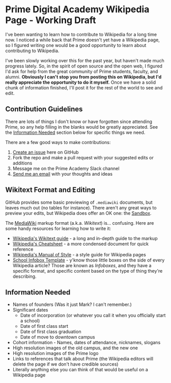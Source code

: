 # Prime Digital Academy Wikipedia Page - Working Draft

I've been wanting to learn how to contribute to Wikipedia for a long time now. I noticed a while back that Prime doesn't yet have a Wikipedia page, so I figured writing one would be a good opportunity to learn about contributing to Wikipedia.

I've been slowly working over this for the past year, but haven't made much progress lately. So, in the spirit of open source and the open web, I figured I'd ask for help from the great community of Prime students, faculty, and alumni. **Obviously I can't stop you from posting this on Wikipedia, but I'd really appreciate the opportunity to do it myself.** Once we have a solid chunk of information finished, I'll post it for the rest of the world to see and edit.

## Contribution Guidelines

There are lots of things I don't know or have forgotten since attending Prime, so any help filling in the blanks would be greatly appreciated. See the [Information Needed](#information-needed) section below for specific things we need.

There are a few good ways to make contributions:

1. [Create an issue](https://github.com/hisaac/prime-academy-wikipedia/issues) here on GitHub
2. Fork the repo and make a pull request with your suggested edits or additions
3. Message me on the Prime Academy Slack channel
4. [Send me an email](mailto:prime-wikipedia@hisaac.net) with your thoughts and ideas

## Wikitext Format and Editing

GitHub provides some basic previewing of `.mediawiki` documents, but leaves much out (no tables for instance). There aren't any great ways to preview your edits, but Wikipedia does offer an OK one: the [Sandbox](https://en.wikipedia.org/w/index.php?title=Wikipedia:Sandbox&action=edit&oldid=596189391).

The [MediaWiki](https://www.mediawiki.org/wiki/MediaWiki) markup format (a.k.a. *Wikitext*) is… confusing. Here are some handy resources for learning how to write it:

- [Wikipedia's Wikitext guide](https://en.wikipedia.org/wiki/Help:Wikitext) - a long and in-depth guide to the markup
- [Wikipedia's Cheatsheet](https://en.wikipedia.org/wiki/Help:Cheatsheet) - a more condensed document for quick reference
- [Wikipedia's Manual of Style](https://en.wikipedia.org/wiki/Wikipedia:Manual_of_Style) - a style guide for Wikipedia pages
- [School Infobox Template](https://en.wikipedia.org/wiki/Template:Infobox_school) - y'know those little boxes on the side of every Wikipedia article? Those are known as *Infoboxes*, and they have a specific format, and specific content based on the type of thing they're describing.

## Information Needed

- Names of founders (Was it just Mark? I can't remember.)
- Significant dates
	- Date of incorporation (or whatever you call it when you officially start a school)
	- Date of first class start
	- Date of first class graduation
	- Date of move to downtown campus
- Cohort information - Names, dates of attendance, nicknames, slogans
- High resolution images of the old campus, and the new one
- High resolution images of the Prime logo
- Links to references that talk about Prime (the Wikipedia editors will delete the page if we don't have credible sources)
- Literally anything else you can think of that would be useful on a Wikipedia page
